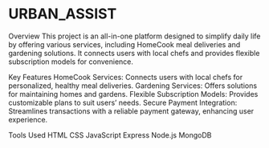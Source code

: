 # URBAN_ASSIST
Overview
This project is an all-in-one platform designed to simplify daily life by offering various services, including HomeCook meal deliveries and gardening solutions. It connects users with local chefs and provides flexible subscription models for convenience.

Key Features
HomeCook Services: Connects users with local chefs for personalized, healthy meal deliveries.
Gardening Services: Offers solutions for maintaining homes and gardens.
Flexible Subscription Models: Provides customizable plans to suit users’ needs.
Secure Payment Integration: Streamlines transactions with a reliable payment gateway, enhancing user experience.

Tools Used
HTML
CSS
JavaScript
Express
Node.js
MongoDB
